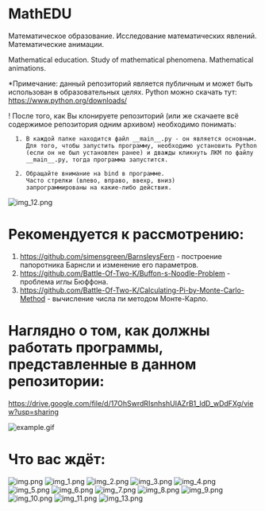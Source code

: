 # MathEDU
Математическое образование. Исследование математических явлений. Математические анимации.

Mathematical education. Study of mathematical phenomena. Mathematical animations.

*Примечание: данный репозиторий является публичным и может быть использован в образовательных целях.
             Python можно скачать тут: https://www.python.org/downloads/
             
! После того, как Вы клонируете репозиторий (или же скачаете всё содержимое репозитория одним архивом) необходимо понимать:

      1. В каждой папке находится файл __main__.py - он является основным.
         Для того, чтобы запустить программу, необходимо установить Python
         (если он не был установлен ранее) и дважды кликнуть ЛКМ по файлу
         __main__.py, тогда программа запустится.
        
      2. Обращайте внимание на bind в программе.
         Часто стрелки (влево, вправо, ввехр, вниз)
         запрограммированы на какие-либо действия.
             
![img_12.png](img_12.png)

# Рекомендуется к рассмотрению:
1. https://github.com/simensgreen/BarnsleysFern - построение папоротника Барнсли и изменение его параметров.
2. https://github.com/Battle-Of-Two-K/Buffon-s-Noodle-Problem - проблема иглы Бюффона.
3. https://github.com/Battle-Of-Two-K/Calculating-Pi-by-Monte-Carlo-Method - вычисление числа пи методом Монте-Карло.

# Наглядно о том, как должны работать программы, представленные в данном репозитории:
https://drive.google.com/file/d/17OhSwrdRIsnhshUIAZrB1_ldD_wDdFXg/view?usp=sharing

![example.gif](example.gif)

# Что вас ждёт:
![img.png](img.png)
![img_1.png](img_1.png)
![img_2.png](img_2.png)
![img_3.png](img_3.png)
![img_4.png](img_4.png)
![img_5.png](img_5.png)
![img_6.png](img_6.png)
![img_7.png](img_7.png)
![img_8.png](img_8.png)
![img_9.png](img_9.png)
![img_10.png](img_10.png)
![img_11.png](img_11.png)
![img_13.png](img_13.png)
